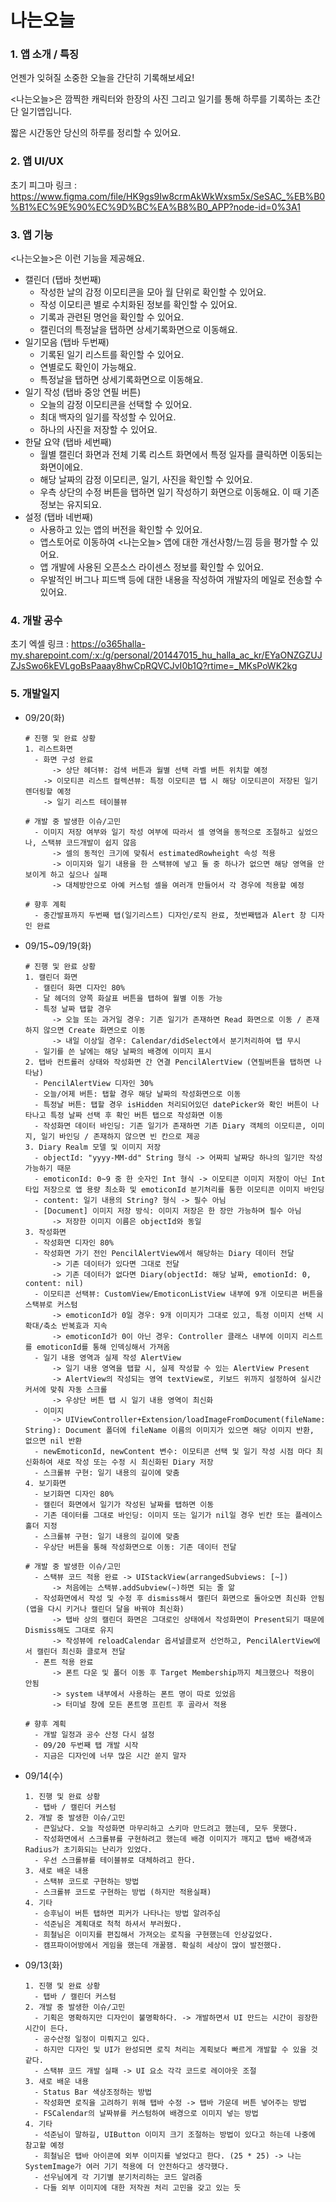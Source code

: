# 나는오늘

### 1. 앱 소개 / 특징

언젠가 잊혀질 소중한 오늘을 간단히 기록해보세요!

<나는오늘>은 깜찍한 캐릭터와 한장의 사진 그리고 일기를 통해 하루를 기록하는 초간단 일기앱입니다.

짧은 시간동안 당신의 하루를 정리할 수 있어요.



### 2. 앱 UI/UX

초기 피그마 링크 : https://www.figma.com/file/HK9gs9Iw8crmAkWkWxsm5x/SeSAC_%EB%B0%B1%EC%9E%90%EC%9D%BC%EA%B8%B0_APP?node-id=0%3A1



### 3. 앱 기능

<나는오늘>은 이런 기능을 제공해요.

- 캘린더 (탭바 첫번째)
  - 작성한 날의 감정 이모티콘을 모아 월 단위로 확인할 수 있어요.
  - 작성 이모티콘 별로 수치화된 정보를 확인할 수 있어요.
  - 기록과 관련된 명언을 확인할 수 있어요.
  - 캘린더의 특정날을 탭하면 상세기록화면으로 이동해요.
- 일기모음 (탭바 두번째)
  - 기록된 일기 리스트를 확인할 수 있어요. 
  - 연별로도 확인이 가능해요.
  - 특정날을 탭하면 상세기록화면으로 이동해요.
- 일기 작성 (탭바 중앙 연필 버튼)
  - 오늘의 감정 이모티콘을 선택할 수 있어요.
  - 최대 백자의 일기를 작성할 수 있어요.
  - 하나의 사진을 저장할 수 있어요.
- 한달 요약 (탭바 세번째)
  - 월별 캘린더 화면과 전체 기록 리스트 화면에서 특정 일자를 클릭하면 이동되는 화면이에요.
  - 해당 날짜의 감정 이모티콘, 일기, 사진을 확인할 수 있어요.
  - 우측 상단의 수정 버튼을 탭하면 일기 작성하기 화면으로 이동해요. 이 때 기존 정보는 유지되요.
- 설정 (탭바 네번째)
  - 사용하고 있는 앱의 버전을 확인할 수 있어요.
  - 앱스토어로 이동하여 <나는오늘> 앱에 대한 개선사항/느낌 등을 평가할 수 있어요.
  - 앱 개발에 사용된 오픈소스 라이센스 정보를 확인할 수 있어요.
  - 우발적인 버그나 피드백 등에 대한 내용을 작성하여 개발자의 메일로 전송할 수 있어요.



### 4. 개발 공수

초기 엑셀 링크 : https://o365halla-my.sharepoint.com/:x:/g/personal/201447015_hu_halla_ac_kr/EYaONZGZUJZJsSwo6kEVLgoBsPaaay8hwCpRQVCJvI0b1Q?rtime=_MKsPoWK2kg



### 5. 개발일지


- 09/20(화)

  ~~~
  # 진행 및 완료 상황
  1. 리스트화면
  	- 화면 구성 완료
  		-> 상단 헤더뷰: 검색 버튼과 월별 선택 라벨 버튼 위치할 예정
      -> 이모티콘 리스트 컬렉션뷰: 특정 이모티콘 탭 시 해당 이모티콘이 저장된 일기 렌더링할 예정
      -> 일기 리스트 테이블뷰
  	
  # 개발 중 발생한 이슈/고민
  	- 이미지 저장 여부와 일기 작성 여부에 따라서 셀 영역을 동적으로 조절하고 싶었으나, 스택뷰 코드개발이 쉽지 않음
  		-> 셀의 동적인 크기에 맞춰서 estimatedRowheight 속성 적용
  		-> 이미지와 일기 내용을 한 스택뷰에 넣고 둘 중 하나가 없으면 해당 영역을 안보이게 하고 싶으나 실패
  		-> 대체방안으로 아예 커스텀 셀을 여러개 만들어서 각 경우에 적용할 예정
  		
  # 향후 계획
  	- 중간발표까지 두번째 탭(일기리스트) 디자인/로직 완료, 첫번째탭과 Alert 창 디자인 완료
  ~~~

- 09/15~09/19(화)

  ~~~
  # 진행 및 완료 상황
  1. 캘린더 화면
  	- 캘린더 화면 디자인 80%
  	- 달 헤더의 양쪽 화살표 버튼을 탭하여 월별 이동 가능
  	- 특정 날짜 탭할 경우
  		-> 오늘 또는 과거일 경우: 기존 일기가 존재하면 Read 화면으로 이동 / 존재하지 않으면 Create 화면으로 이동
  		-> 내일 이상일 경우: Calendar/didSelect에서 분기처리하여 탭 무시
  	- 일기를 쓴 날에는 해당 날짜의 배경에 이미지 표시
  2. 탭바 컨트롤러 상태와 작성화면 간 연결 PencilAlertView (연필버튼을 탭하면 나타남)
  	- PencilAlertView 디자인 30%
  	- 오늘/어제 버튼: 탭할 경우 해당 날짜의 작성화면으로 이동
  	- 특정날 버튼: 탭할 경우 isHidden 처리되어있던 datePicker와 확인 버튼이 나타나고 특정 날짜 선택 후 확인 버튼 탭으로 작성화면 이동
  	- 작성화면 데이터 바인딩: 기존 일기가 존재하면 기존 Diary 객체의 이모티콘, 이미지, 일기 바인딩 / 존재하지 않으면 빈 칸으로 제공
  3. Diary Realm 모델 및 이미지 저장
  	- objectId: "yyyy-MM-dd" String 형식 -> 어짜피 날짜당 하나의 일기만 작성 가능하기 때문
  	- emoticonId: 0~9 중 한 숫자인 Int 형식 -> 이모티콘 이미지 저장이 아닌 Int 타입 저장으로 앱 용량 최소화 및 emoticonId 분기처리를 통한 이모티콘 이미지 바인딩
  	- content: 일기 내용의 String? 형식 -> 필수 아님
  	- [Document] 이미지 저장 방식: 이미지 저장은 한 장만 가능하며 필수 아님
  		-> 저장한 이미지 이름은 objectId와 동일
  3. 작성화면
  	- 작성화면 디자인 80%
  	- 작성화면 가기 전인 PencilAlertView에서 해당하는 Diary 데이터 전달
  		-> 기존 데이터가 있다면 그대로 전달
  		-> 기존 데이터가 없다면 Diary(objectId: 해당 날짜, emotionId: 0, content: nil)
  	- 이모티콘 선택뷰: CustomView/EmoticonListView 내부에 9개 이모티콘 버튼을 스택뷰로 커스텀
  		-> emoticonId가 0일 경우: 9개 이미지가 그대로 있고, 특정 이미지 선택 시 확대/축소 반복효과 지속
  		-> emoticonId가 0이 아닌 경우: Controller 클래스 내부에 이미지 리스트를 emoticonId를 통해 인덱싱해서 가져옴
  	- 일기 내용 영역과 실제 작성 AlertView
  		-> 일기 내용 영역을 탭할 시, 실제 작성할 수 있는 AlertView Present
  		-> AlertView의 작성되는 영역 textView로, 키보드 위까지 설정하여 실시간 커서에 맞춰 자동 스크롤
  		-> 우상단 버튼 탭 시 일기 내용 영역이 최신화
  	- 이미지
  		-> UIViewController+Extension/loadImageFromDocument(fileName: String): Document 폴더에 fileName 이름의 이미지가 있으면 해당 이미지 반환, 없으면 nil 반환
  	- newEmoticonId, newContent 변수: 이모티콘 선택 및 일기 작성 시점 마다 최신화하여 새로 작성 또는 수정 시 최신화된 Diary 저장
  	- 스크롤뷰 구현: 일기 내용의 길이에 맞춤
  4. 보기화면
  	- 보기화면 디자인 80%
  	- 캘린더 화면에서 일기가 작성된 날짜를 탭하면 이동
  	- 기존 데이터를 그대로 바인딩: 이미지 또는 일기가 nil일 경우 빈칸 또는 플레이스홀더 지정
  	- 스크롤뷰 구현: 일기 내용의 길이에 맞춤
  	- 우상단 버튼을 통해 작성화면으로 이동: 기존 데이터 전달
  	
  # 개발 중 발생한 이슈/고민
  	- 스택뷰 코드 적용 완료 -> UIStackView(arrangedSubviews: [~])
  		-> 처음에는 스택뷰.addSubview(~)하면 되는 줄 앎
  	- 작성화면에서 작성 및 수정 후 dismiss해서 캘린더 화면으로 돌아오면 최신화 안됨 (앱을 다시 키거나 캘린더 달을 바꿔야 최신화)
  		-> 탭바 상의 캘린더 화면은 그대로인 상태에서 작성화면이 Present되기 때문에 Dismiss해도 그대로 유지
  		-> 작성뷰에 reloadCalendar 옵셔널클로져 선언하고, PencilAlertView에서 캘린더 최신화 클로져 전달
  	- 폰트 적용 완료
  		-> 폰트 다운 및 폴더 이동 후 Target Membership까지 체크했으나 적용이 안됨
  		-> system 내부에서 사용하는 폰트 명이 따로 있었음
  		-> 터미널 창에 모든 폰트명 프린트 후 골라서 적용
  		
  # 향후 계획
  	- 개발 일정과 공수 산정 다시 설정
  	- 09/20 두번째 탭 개발 시작
  	- 지금은 디자인에 너무 많은 시간 쏟지 말자
  ~~~

- 09/14(수)

  ~~~
  1. 진행 및 완료 상황
  	- 탭바 / 캘린더 커스텀
  2. 개발 중 발생한 이슈/고민
  	- 큰일났다. 오늘 작성화면 마무리하고 스키마 만드려고 했는데, 모두 못했다.
  	- 작성화면에서 스크롤뷰를 구현하려고 했는데 배경 이미지가 깨지고 탭바 배경색과 Radius가 초기화되는 난리가 있었다.
  	- 우선 스크롤뷰를 테이블뷰로 대체하려고 한다.
  3. 새로 배운 내용
  	- 스택뷰 코드로 구현하는 방법
  	- 스크롤뷰 코드로 구현하는 방법 (하지만 적용실패)
  4. 기타
  	- 승후님이 버튼 탭하면 피커가 나타나는 방법 알려주심
  	- 석준님은 계획대로 척척 하셔서 부러웠다.
  	- 희철님은 이미지를 편집해서 가져오는 로직을 구현했는데 인상깊었다.
  	- 캠프파이어방에서 게임을 했는데 개꿀잼. 확실히 세상이 많이 발전했다.
  ~~~

- 09/13(화)

  ~~~
  1. 진행 및 완료 상황
  	- 탭바 / 캘린더 커스텀
  2. 개발 중 발생한 이슈/고민
  	- 기획은 명확하지만 디자인이 불명확하다. -> 개발하면서 UI 만드는 시간이 굉장한 시간이 든다.
  	- 공수산정 일정이 미뤄지고 있다.
  	- 하지만 디자인 및 UI가 완성되면 로직 처리는 계획보다 빠르게 개발할 수 있을 것 같다.
  	- 스택뷰 코드 개발 실패 -> UI 요소 각각 코드로 레이아웃 조절
  3. 새로 배운 내용
  	- Status Bar 색상조정하는 방법
  	- 작성화면 로직을 고려하기 위해 탭바 수정 -> 탭바 가운데 버튼 넣어주는 방법
  	- FSCalendar의 날짜뷰를 커스텀하여 배경으로 이미지 넣는 방법
  4. 기타
  	- 석준님이 말하길, UIButton 이미지 크기 조절하는 방법이 있다고 하는데 나중에 참고할 예정
  	- 희철님은 탭바 아이콘에 외부 이미지를 넣었다고 한다. (25 * 25) -> 나는 SystemImage가 여러 기기 적용에 더 안전하다고 생각했다.
  	- 선우님에게 각 기기별 분기처리하는 코드 알려줌
  	- 다들 외부 이미지에 대한 저작권 처리 고민을 갖고 있는 듯
  ~~~

  

